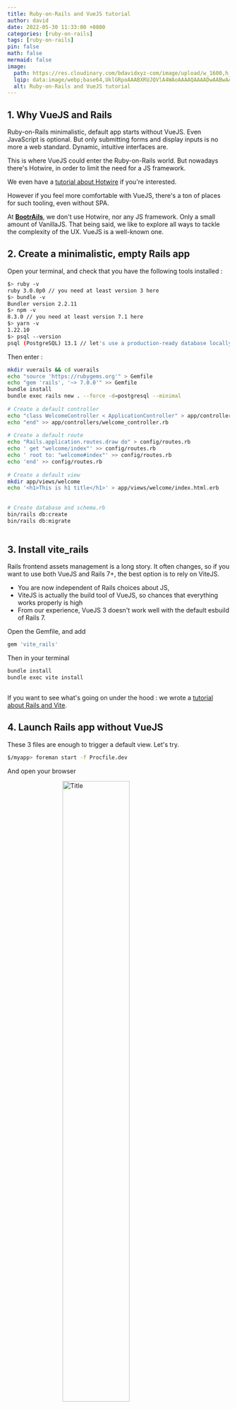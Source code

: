 ```yaml
---
title: Ruby-on-Rails and VueJS tutorial
author: david
date: 2022-05-30 11:33:00 +0800
categories: [ruby-on-rails]
tags: [ruby-on-rails]
pin: false
math: false
mermaid: false
image:
  path: https://res.cloudinary.com/bdavidxyz-com/image/upload/w_1600,h_836,q_100/l_text:Karla_72_bold:Ruby-on-Rails%20and%20VueJS%20tutorial,co_rgb:ffe4e6,c_fit,w_1400,h_240/fl_layer_apply,g_south_west,x_100,y_180/l_text:Karla_48:A%20Ruby-on-Rails%20tutorial,co_rgb:ffe4e680,c_fit,w_1400/fl_layer_apply,g_south_west,x_100,y_100/newblog/globals/bg_me.jpg
  lqip: data:image/webp;base64,UklGRpoAAABXRUJQVlA4WAoAAAAQAAAADwAABwAAQUxQSDIAAAARL0AmbZurmr57yyIiqE8oiG0bejIYEQTgqiDA9vqnsUSI6H+oAERp2HZ65qP/VIAWAFZQOCBCAAAA8AEAnQEqEAAIAAVAfCWkAALp8sF8rgRgAP7o9FDvMCkMde9PK7euH5M1m6VWoDXf2FkP3BqV0ZYbO6NA/VFIAAAA
  alt: Ruby-on-Rails and VueJS tutorial
---
```


## 1. Why VueJS and Rails

Ruby-on-Rails minimalistic, default app starts without VueJS. Even JavaScript is optional. But only submitting forms and display inputs is no more a web standard. Dynamic, intuitive interfaces are.  
  
This is where VueJS could enter the Ruby-on-Rails world. But nowadays there's Hotwire, in order to limit the need for a JS framework.  
  
We even have a [tutorial about Hotwire](https://bootrails.com/blog/rails-7-hotwire-a-tutorial/) if you're interested.  
  
However if you feel more comfortable with VueJS, there's a ton of places for such tooling, even without SPA.  
  
At <strong>[BootrAils](https://bootrails.com)</strong>, we don't use Hotwire, nor any JS framework. Only a small amount of VanillaJS. That being said, we like to explore all ways to tackle the complexity of the UX. VueJS is a well-known one.  
  


## 2. Create a minimalistic, empty Rails app 
  
Open your terminal, and check that you have the following tools installed :  
  
```bash  
$> ruby -v  
ruby 3.0.0p0 // you need at least version 3 here  
$> bundle -v  
Bundler version 2.2.11  
$> npm -v  
8.3.0 // you need at least version 7.1 here  
$> yarn -v  
1.22.10  
$> psql --version  
psql (PostgreSQL) 13.1 // let's use a production-ready database locally  
```  
  
Then enter :  
  
```bash  
mkdir vuerails && cd vuerails  
echo "source 'https://rubygems.org'" > Gemfile  
echo "gem 'rails', '~> 7.0.0'" >> Gemfile  
bundle install  
bundle exec rails new . --force -d=postgresql --minimal  
  
# Create a default controller  
echo "class WelcomeController < ApplicationController" > app/controllers/welcome_controller.rb  
echo "end" >> app/controllers/welcome_controller.rb  
  
# Create a default route  
echo "Rails.application.routes.draw do" > config/routes.rb  
echo ' get "welcome/index"' >> config/routes.rb  
echo ' root to: "welcome#index"' >> config/routes.rb  
echo 'end' >> config/routes.rb  
  
# Create a default view  
mkdir app/views/welcome  
echo '<h1>This is h1 title</h1>' > app/views/welcome/index.html.erb  
  
  
# Create database and schema.rb  
bin/rails db:create  
bin/rails db:migrate  
  
```  
  
## 3. Install vite_rails  
  
Rails frontend assets management is a long story. It often changes, so if you want to use both VueJS and Rails 7+, the best option is to rely on ViteJS.  
  
- You are now independent of Rails choices about JS,  
- ViteJS is actually the build tool of VueJS, so chances that everything works properly is high  
- From our experience, VueJS 3 doesn't work well with the default esbuild of Rails 7.  
  
Open the Gemfile, and add  
  
```ruby  
gem 'vite_rails'  
```  
  
Then in your terminal  
  
```bash  
bundle install  
bundle exec vite install  
  
```  
  
If you want to see what's going on under the hood : we wrote a [tutorial about Rails and Vite](https://bootrails.com/blog/vitejs-rails-a-wonderful-combination/).  
  
## 4. Launch Rails app without VueJS  
  
These 3 files are enough to trigger a default view. Let's try.  
  
```bash  
$/myapp> foreman start -f Procfile.dev  
```  
  
And open your browser  
  
<figure>  
<img style="display:block;float:none;margin-left:auto;margin-right:auto;width:60%" src="https://res.cloudinary.com/bdavidxyz-com/image/upload/v1652362644/rails/vuetitle.png" loading="lazy" alt="Title" title="Title">  
<figcaption style="display:block;float:none;margin-left:auto;margin-right:auto;width:60%">Title</figcaption>  
</figure>  
  
Great !  
  
## 5. Install VueJS 
  
Add VueJS to your project  
  
```  
yarn add vue@3.2.33  
```  
  
Now we need to tell ViteJS that we are going to use vue :  
```  
yarn add @vitejs/plugin-vue  
```  
  
And modify the corresponding configuration, like this :  
  
```javascript  
// inside vite.config.ts  
import { defineConfig } from 'vite'  
import RubyPlugin from 'vite-plugin-ruby'  
import vue from '@vitejs/plugin-vue'  
  
export default defineConfig({  
  plugins: [  
    RubyPlugin(),  
    vue()  
  ],  
})  
  
```  
  
Good !  
  
Now make your whole application.js look like this :  
  
```javascript  
import { createApp } from 'vue/dist/vue.esm-bundler';  
  
const app = createApp({  
  data() {  
    return {  
      course: 'Intro to Vue 3 and Rails'  
    }  
  }  
})  
  
app.mount('#app');  
console.log("app", app);  
```  
  
And add the following HTML to your `app/views/welcome/index.html.erb`:  
  
```html  
<h1>This is h1 title</h1>  
  
<div id="app">  
<p>{{ course }}</p>  
</div>  
```  
  
Now stop your local server, and relaunch it :  
  
```bash  
$/myapp> foreman start -f Procfile.dev  
```  
  
Open your browser :  
  
<figure>  
<img style="display:block;float:none;margin-left:auto;margin-right:auto;width:60%" src="https://res.cloudinary.com/bdavidxyz-com/image/upload/v1652453404/rails/vuecompleted.png" loading="lazy" alt="Vue works" title="Vue works">  
<figcaption style="display:block;float:none;margin-left:auto;margin-right:auto;width:60%">Vue works</figcaption>  
</figure>  
  
So far, so good ! VueJS is now inside our Rails app, we are able to mount a new VueJS into a Rails template, and hydrate the View with data from JavaScript.  
  
What else ?  
  
## 6. VueJS components into Rails  
  
We could stop the tutorial here, but there is still one thing we need to cover : components. Small chunk of view with its own responsibility. Think about React components, Web components, and so on.  
  
Create a new file `app/frontend/components/ButtonCounter.vue`  
  
And complete it like this :  
  
```html  
<script>  
export default {  
  data() {  
   return {  
    count: 0  
   }  
  }  
}  
</script>  
  
<template>  
  <button @click="count++">You clicked me {{ count }} times.</button>  
</template>  
```  
  
Just by reading code, and without knowing about VueJS, you should be able to understand what we are trying to achieve : a simple counter.  
  
Let's try to import it into our main view.  
  
First, let's register our new component, so that our root app is aware of it :  
  
```javascript  
import { createApp } from 'vue/dist/vue.esm-bundler';  
  
import ButtonCounter from '../components/ButtonCounter.vue'  
  
const app = Vue.createApp({  
  data() {  
    return {  
      course: 'Intro to Vue 3 and Rails'  
    }  
  }  
})  
  
app.component('ButtonCounter', ButtonCounter)  
  
app.mount('#app');  
// (optional) for debug purpose  
console.log("app", app);  
```  
  
Then use this component into the welcome page :  
  
```html  
<h1>This is h1 title</h1>  
  
<div id="app">  
<p>{{ course }}</p>  
  
<button-counter></button-counter>  
  
</div>  
```  
  
Once restarted, you should have the counter that works :  
  
<figure>  
<img style="display:block;float:none;margin-left:auto;margin-right:auto;width:60%" src="https://res.cloudinary.com/bdavidxyz-com/image/upload/v1652878055/rails/vuecounter.png" loading="lazy" alt="Vue and Rails... finally" title="Vue and Rails... finally">  
<figcaption style="display:block;float:none;margin-left:auto;margin-right:auto;width:60%">Vue and Rails... finally</figcaption>  
</figure>  
  
  
## 8. Combine both
  
You can either choose to :  
  
- Use VueJS as a completely separate application, and use Rails only for the backend. This is known as "SPA", a single page application. You can see a <a href="https://pragmaticstudio.com/unpacked-single-page-app-with-vue-rails" target="_blank">complete course about VueJS and Rails here</a> .  
- Or you can choose to keep Ruby-on-Rails for the views, and sprinkle some VueJS only where it is necessary.  
  
There is no "good choice" or "bad choice" here. If you are under a heavy budget and time constraint however, we strongly advise you to choose option 2.  
  
In this case, try to guess how to :  
  
- Send data (from the server) to the VueJS components, maybe thanks to the Gon gem.  
- Send data to the server from VueJS components  
- Extract purely frontend data : which tab was last opened for example  
  
This is the main three difficulties, IHMO. Once mastered, you don't have to worry each time the UX designer enters the web dev's room.  
  
## Conclusion  
  
Rails and VueJS combined together is a breeze. ViteJS is part of the VueJS project, and is really easy to integrate with Rails. Whereas there are tons of options for the frontend part with Rails, VueJS is probably amongst the best ones - despite being not the default choice of the maintainers.